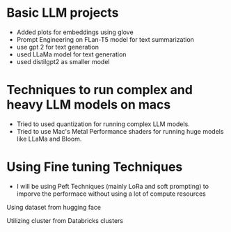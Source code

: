 # Basic LLM projects
- Added plots for embeddings using glove
- Prompt Engineering on FLan-T5 model for text summarization
- use gpt 2 for text generation
- used LLaMa model for text generation
- used distilgpt2 as smaller model

# Techniques to run complex and heavy LLM models on macs
- Tried to used quantization for running complex LLM models. 
- Tried to use Mac's Metal Performance shaders for running huge models like LLaMa and Bloom.

# Using Fine tuning Techniques
- I will be using Peft Techniques (mainly LoRa and soft prompting) to imporve the performace without using a lot of compute resources

Using dataset from hugging face

Utilizing cluster from Databricks clusters

